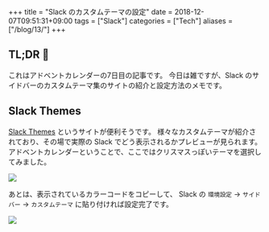 +++
title = "Slack のカスタムテーマの設定"
date = 2018-12-07T09:51:31+09:00
tags = ["Slack"]
categories = ["Tech"]
aliases = ["/blog/13/"]
+++

## TL;DR :christmas_tree:

これはアドベントカレンダーの7日目の記事です。
今日は雑ですが、Slack のサイドバーのカスタムテーマ集のサイトの紹介と設定方法のメモです。

## Slack Themes

[Slack Themes](https://slackthemes.net) というサイトが便利そうです。
様々なカスタムテーマが紹介されており、その場で実際の Slack でどう表示されるかプレビューが見られます。
アドベントカレンダーということで、ここではクリスマスっぽいテーマを選択してみました。

![](slackthemes.png)

あとは、表示されているカラーコードをコピーして、 Slack の `環境設定` → `サイドバー` → `カスタムテーマ` に貼り付ければ設定完了です。

![](setting.png)
